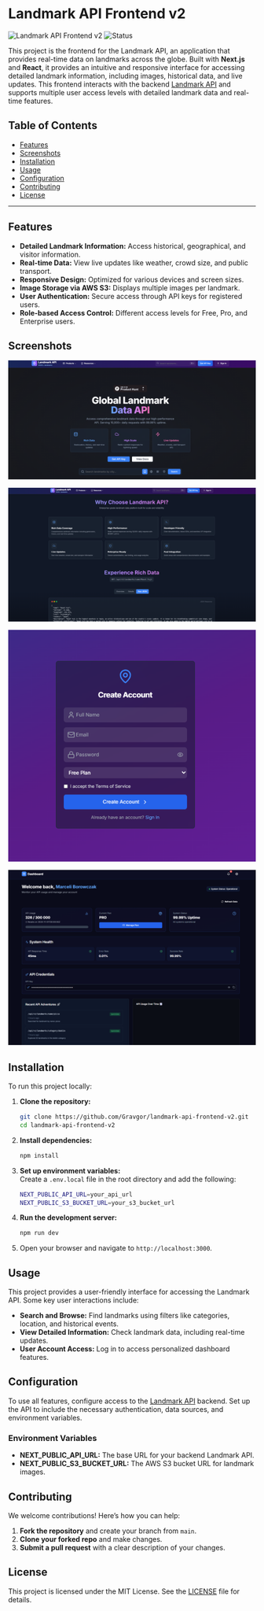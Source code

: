 
# Landmark API Frontend v2

![Landmark API Frontend v2](https://img.shields.io/badge/version-alpha%201.0-blue)
![Status](https://img.shields.io/badge/status-active-green)

This project is the frontend for the Landmark API, an application that provides real-time data on landmarks across the globe. Built with **Next.js** and **React**, it provides an intuitive and responsive interface for accessing detailed landmark information, including images, historical data, and live updates. This frontend interacts with the backend [Landmark API](https://github.com/Gravgor/landmark-api) and supports multiple user access levels with detailed landmark data and real-time features.

## Table of Contents

- [Features](#features)
- [Screenshots](#screenshots)
- [Installation](#installation)
- [Usage](#usage)
- [Configuration](#configuration)
- [Contributing](#contributing)
- [License](#license)

---

## Features

- **Detailed Landmark Information:** Access historical, geographical, and visitor information.
- **Real-time Data:** View live updates like weather, crowd size, and public transport.
- **Responsive Design:** Optimized for various devices and screen sizes.
- **Image Storage via AWS S3:** Displays multiple images per landmark.
- **User Authentication:** Secure access through API keys for registered users.
- **Role-based Access Control:** Different access levels for Free, Pro, and Enterprise users.

## Screenshots

<!-- Include screenshots here -->
<!-- Example: ![Landing Page](./screenshots/landing-page.png) -->
![Landing Page](./screenshots/landing-page.png)

![Features](./screenshots/features.png)

![Auth page](./screenshots/auth.png)

![Dashboard](./screenshots/image.png)



## Installation

To run this project locally:

1. **Clone the repository:**
   ```bash
   git clone https://github.com/Gravgor/landmark-api-frontend-v2.git
   cd landmark-api-frontend-v2
   ```

2. **Install dependencies:**
   ```bash
   npm install
   ```

3. **Set up environment variables:**  
   Create a `.env.local` file in the root directory and add the following:

   ```bash
   NEXT_PUBLIC_API_URL=your_api_url
   NEXT_PUBLIC_S3_BUCKET_URL=your_s3_bucket_url
   ```

4. **Run the development server:**
   ```bash
   npm run dev
   ```

5. Open your browser and navigate to `http://localhost:3000`.

## Usage

This project provides a user-friendly interface for accessing the Landmark API. Some key user interactions include:

- **Search and Browse:** Find landmarks using filters like categories, location, and historical events.
- **View Detailed Information:** Check landmark data, including real-time updates.
- **User Account Access:** Log in to access personalized dashboard features.

## Configuration

To use all features, configure access to the [Landmark API](https://github.com/Gravgor/landmark-api) backend. Set up the API to include the necessary authentication, data sources, and environment variables.

### Environment Variables

- **NEXT_PUBLIC_API_URL:** The base URL for your backend Landmark API.
- **NEXT_PUBLIC_S3_BUCKET_URL:** The AWS S3 bucket URL for landmark images.

## Contributing

We welcome contributions! Here’s how you can help:

1. **Fork the repository** and create your branch from `main`.
2. **Clone your forked repo** and make changes.
3. **Submit a pull request** with a clear description of your changes.

## License

This project is licensed under the MIT License. See the [LICENSE](LICENSE) file for details.
